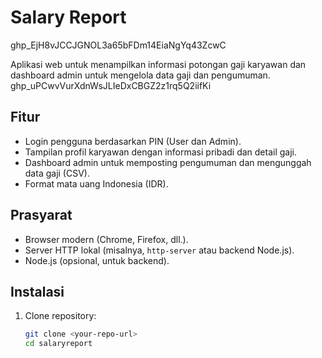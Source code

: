 # Salary Report 

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

Aplikasi web untuk menampilkan informasi potongan gaji karyawan dan dashboard admin untuk mengelola data gaji dan pengumuman.
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
## Fitur
- Login pengguna berdasarkan PIN (User dan Admin).
- Tampilan profil karyawan dengan informasi pribadi dan detail gaji.
- Dashboard admin untuk memposting pengumuman dan mengunggah data gaji (CSV).
- Format mata uang Indonesia (IDR).

## Prasyarat
- Browser modern (Chrome, Firefox, dll.).
- Server HTTP lokal (misalnya, `http-server` atau backend Node.js).
- Node.js (opsional, untuk backend).

## Instalasi
1. Clone repository:
   ```bash
   git clone <your-repo-url>
   cd salaryreport
